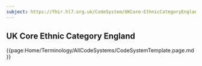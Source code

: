```yaml
---
subject: https://fhir.hl7.org.uk/CodeSystem/UKCore-EthnicCategoryEngland
---
```

## UK Core Ethnic Category England

{{page:Home/Terminology/AllCodeSystems/CodeSystemTemplate.page.md}}
